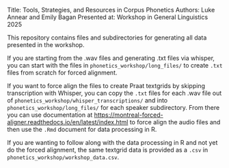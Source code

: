 Title: Tools, Strategies, and Resources in Corpus Phonetics
Authors: Luke Annear and Emily Bagan
Presented at: Workshop in General Linguistics 2025

This repository contains files and subdirectories for generating all data presented in the workshop.

If you are starting from the .wav files and generating .txt files via whisper, you can start with the files in `phonetics_workshop/long_files/` to create `.txt` files from scratch for forced alignment.

If you want to force align the files to create Praat textgrids by skipping transcription with Whisper, you can copy the `.txt` files for each .wav file out of `phonetics_workshop/whisper_transcriptions/` and into `phonetics_workshop/long_files/` for each speaker subdirectory. From there you can use documentation at https://montreal-forced-aligner.readthedocs.io/en/latest/index.html to force align the audio files and then use the `.Rmd` document for data processing in R.

If you are wanting to follow along with the data processing in R and not yet do the forced alignment, the same textgrid data is provided as a `.csv` in `phonetics_workshop/workshop_data.csv`.

